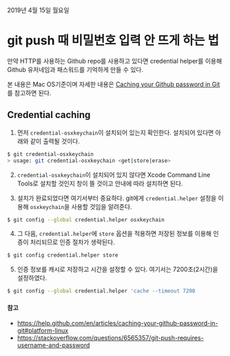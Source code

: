 2019년 4월 15일 월요일 

# git push 때 비밀번호 입력 안 뜨게 하는 법 

만약 HTTP를 사용하는 Github repo를 사용하고 있다면 credential helper를 이용해 Github 유저네임과 패스워드를 기억하게 만들 수 있다.

본 내용은 Mac OS기준이며 자세한 내용은 [Caching your Github password in Git](https://help.github.com/en/articles/caching-your-github-password-in-git#platform-linux) 를 참고하면 된다.

## Credential caching

1. 먼저 `credential-osxkeychain`이 설치되어 있는지 확인한다. 설치되어 있다면 아래와 같이 출력될 것이다.
```bash
$ git credential-osxkeychain
> usage: git credential-osxkeychain <get|store|erase>
```

2. `credential-osxkeychain`이 설치되어 있지 않다면 Xcode Command Line Tools로 설치할 것인지 창이 뜰 것이고 안내에 따라 설치하면 된다.

3. 설치가 완료되었다면 여기서부터 중요하다. git에게 `credential.helper` 설정을 이용해 `osxkeychain`을 사용할 것임을 알려준다.
```bash
$ git config --global credential.helper osxkeychain
```
4. 그 다음, `credential.helper`에 `store` 옵션을 적용하면 저장된 정보를 이용해 인증이 처리되므로 인증 절차가 생략된다.
```bash
$ git config credential.helper store
```

5. 인증 정보를 캐시로 저장하고 시간을 설정할 수 있다. 여기서는 7200초(2시간)을 설정하였다.
```bash
$ git config --global credential.helper 'cache --timeout 7200
```

#### 참고
- https://help.github.com/en/articles/caching-your-github-password-in-git#platform-linux
- https://stackoverflow.com/questions/6565357/git-push-requires-username-and-password
